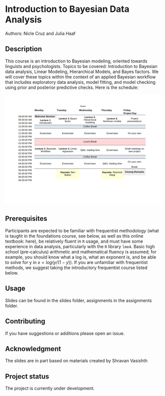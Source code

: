# Introduction to Bayesian Data Analysis

Authors: Nicle Cruz and Julia Haaf

## Description
This course is an introduction to Bayesian modeling, oriented towards linguists and psychologists. Topics to be covered: Introduction to Bayesian data analysis, Linear Modeling, Hierarchical Models, and Bayes factors. We will cover these topics within the context of an applied Bayesian workflow that includes exploratory data analysis, model fitting, and model checking using prior and posterior predictive checks. Here is the schedule:

![schedule](schedule.png)

## Prerequisites
Participants are expected to be familiar with frequentist methodology (what is taught in the foundations course, see below, as well as this online textbook: here), be relatively fluent in `R` usage, and must have some experience in data analysis, particularly with the `R` library `lme4`. Basic high school (pre-calculus) arithmetic and mathematical fluency is assumed; for example, you should know what a log is, what an exponent is, and be able to solve for y in $x=log(y/(1-y))$. If you are unfamiliar with frequentist methods, we suggest taking the introductory frequentist course listed below. 

## Usage
Slides can be found in the slides folder, assignments in the assignments folder.

## Contributing
If you have suggestions or additions please open an issue.

## Acknowledgment
The slides are in part based on materials created by Shravan Vasishth

## Project status
The project is currently under development.